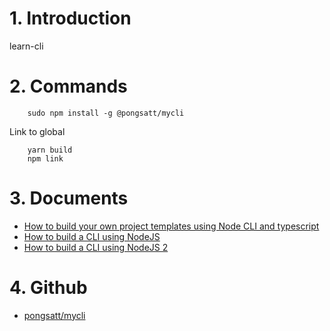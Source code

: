 # 1. Introduction
learn-cli

# 2. Commands
```
    sudo npm install -g @pongsatt/mycli
```

Link to global
```
    yarn build
    npm link
```

# 3. Documents
- [How to build your own project templates using Node CLI and typescript](https://medium.com/@pongsatt/how-to-build-your-own-project-templates-using-node-cli-c976d3109129)
- [How to build a CLI using NodeJS](https://blog.kiradev.co/build-a-cli-using-nodejs)
- [How to build a CLI using NodeJS 2](https://www.twilio.com/blog/how-to-build-a-cli-with-node-js)

# 4. Github
- [pongsatt/mycli](https://github.com/pongsatt/mycli)
